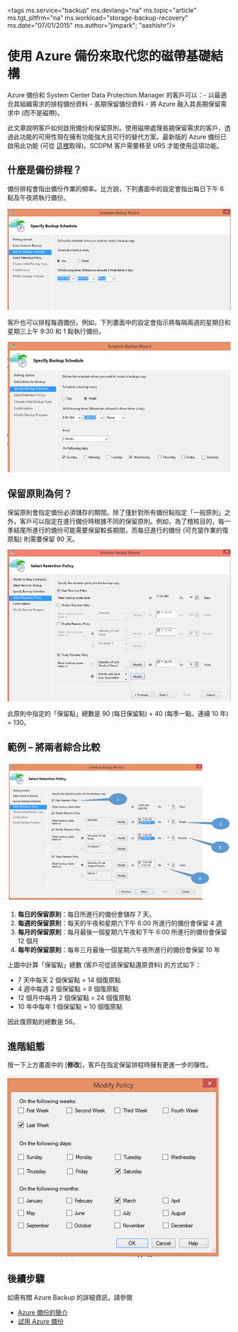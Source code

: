 <properties
   pageTitle="使用 Azure 備份來取代您的磁帶基礎結構 | Microsoft Azure"
   description="了解 Azure 備份如何提供可讓您在 Azure 中備份和還原資料的磁帶式語意"
   services="backup"
   documentationCenter=""
   authors="Jim-Parker"
   manager="jwhit"
   editor=""/> <tags ms.service="backup" ms.devlang="na" ms.topic="article" ms.tgt\_pltfrm="na" ms.workload="storage-backup-recovery" ms.date="07/01/2015" ms.author="jimpark"; "aashishr"/>

# 使用 Azure 備份來取代您的磁帶基礎結構
Azure 備份和 System Center Data Protection Manager 的客戶可以：- 以最適合其組織需求的排程備份資料 - 長期保留備份資料 - 將 Azure 融入其長期保留需求中 (而不是磁帶)。

此文章說明客戶如何啟用備份和保留原則。使用磁帶處理長期保留需求的客戶，透過此功能的可用性現在擁有功能強大且可行的替代方案。最新版的 Azure 備份已啟用此功能 (可從 [這裡](http://aka.ms/azurebackup_agent)取得)。SCDPM 客戶需要移至 UR5 才能使用這項功能。

## 什麼是備份排程？
備份排程會指出備份作業的頻率。比方說，下列畫面中的設定會指出每日下午 6 點及午夜將執行備份。

![每日排程](./media/backup-azure-backup-cloud-as-tape/dailybackupschedule.png)

客戶也可以排程每週備份。例如，下列畫面中的設定會指示將每隔兩週的星期日和星期三上午 9:30 和 1 點執行備份。

![每週排程](./media/backup-azure-backup-cloud-as-tape/weeklybackupschedule.png)

## 保留原則為何？
保留原則會指定備份必須儲存的期間。除了僅針對所有備份點指定「一般原則」之外，客戶可以指定在進行備份時根據不同的保留原則。例如，為了稽核目的，每一季結尾所進行的備份可能需要保留較長期間，而每日進行的備份 (可充當作業的復原點) 則需要保留 90 天。

![保留原則](./media/backup-azure-backup-cloud-as-tape/retentionpolicy.png)

此原則中指定的「保留點」總數是 90 (每日保留點) + 40 (每季一點，連續 10 年) = 130。

## 範例 – 將兩者綜合比較

![範例畫面](./media/backup-azure-backup-cloud-as-tape/samplescreen.png)

1. **每日的保留原則**：每日所進行的備份會儲存 7 天。
2. **每週的保留原則**：每天的午夜和星期六下午 6:00 所進行的備份會保留 4 週
3. **每月的保留原則**：每月最後一個星期六午夜和下午 6:00 所進行的備份會保留 12 個月
4. **每年的保留原則**：每年三月最後一個星期六午夜所進行的備份會保留 10 年

上圖中計算「保留點」總數 (客戶可從該保留點還原資料) 的方式如下：

- 7 天中每天 2 個保留點 = 14 個復原點
- 4 週中每週 2 個保留點 = 8 個復原點
- 12 個月中每月 2 個保留點 = 24 個復原點
- 10 年中每年 1 個保留點 = 10 個復原點

因此復原點的總數是 56。

## 進階組態
按一下上方畫面中的 [**修改**]，客戶在指定保留排程時擁有更進一步的彈性。

![修改](./media/backup-azure-backup-cloud-as-tape/modify.png)

## 後續步驟
如需有關 Azure Backup 的詳細資訊，請參閱

- [Azure 備份的簡介](backup-introduction-to-azure-backup.md)
- [試用 Azure 備份](backup-try-azure-backup-in-10-mins)

<!---HONumber=July15_HO5-->